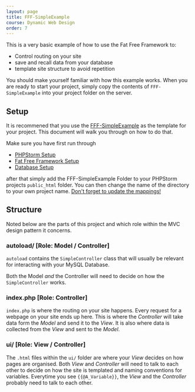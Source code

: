 ```yaml
---
layout: page
title: FFF-SimpleExample
course: Dynamic Web Design
order: 7
---
```


This is a very basic example of how to use the Fat Free Framework to:

- Control routing on your site
- save and recall data from your database
- template site structure to avoid repetition

You should make yourself familiar with how this example works. When you are ready to start your project, simply copy the contents of `FFF-SimpleExample` into your
project folder on the server.

## Setup

It is recommened that you use the [FFF-SimpleExample](./FFF-SimpleExample.html) as the template for your project. This document will walk you through on how to do that.

Make sure you have first run through

- [PHPStorm Setup](./phpstorm_sftp_setup.html)
- [Fat Free Framework Setup](./fat-free-framework-setup.html)
- [Database Setup](./database-setup.html)

after that simply add the FFF-SimpleExample Folder to your PHPStorm projects `public_html` folder. You can then change the name of the directory to your own project name. [Don't forget to update the mappings!](./phpstorm-sftp-setup.html#map-a-folder)

## Structure

Noted below are the parts of this project and which role within the MVC design pattern it concerns.

### **autoload/** [Role: Model / Controller]

`autoload` contains the `SimpleController` class that will usually be relevant for interacting with your MySQL Database.

Both the Model _and_ the Controller will need to decide on how the `SimpleController` works.


### **index.php** [Role: Controller]

`index.php` is where the routing on your site happens. Every request for a webpage on your site ends up here.
This is where the _Controller_ will take data form the _Model_ and send it to the _View_. It is also where data is collected
from the _View_ and sent to the _Model_.

### **ui/** [Role: View / Controller]

The `.html` files within the `ui/` folder are where your _View_ decides on how pages are organised. Both _View_ and
_Controller_ will need to talk to each other to decide on how the site is templated and naming conventions for variables.
Everytime you see `{{@A_Variable}}`, the _View_ and the _Controller_ probably need to talk to each other.
